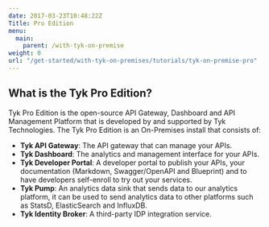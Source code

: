```yaml
---
date: 2017-03-23T10:48:22Z
Title: Pro Edition
menu:
  main:
    parent: /with-tyk-on-premise
weight: 0
url: "/get-started/with-tyk-on-premises/tutorials/tyk-on-premise-pro"
---
```


## What is the Tyk Pro Edition?

Tyk Pro Edition is the open-source API Gateway, Dashboard and API Management Platform that is developed by and supported by Tyk Technologies. The Tyk Pro Edition is an On-Premises install that consists of:

* **Tyk API Gateway**: The API gateway that can manage your APIs.
* **Tyk Dashboard**: The analytics and management interface for your APIs.
* **Tyk Developer Portal**: A developer portal to publish your APIs, your documentation (Markdown, Swagger/OpenAPI and Blueprint) and to have developers self-enroll to try out your services.
* **Tyk Pump**: An analytics data sink that sends data to our analytics platform, it can be used to send analytics data to other platforms such as StatsD, ElasticSearch and InfluxDB.
* **Tyk Identity Broker**: A third-party IDP integration service.
